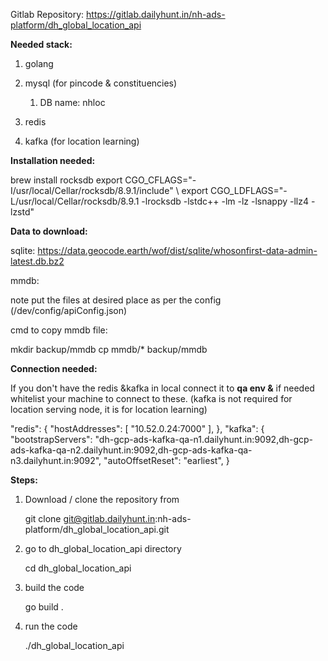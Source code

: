 Gitlab Repository:
<https://gitlab.dailyhunt.in/nh-ads-platform/dh_global_location_api>

**Needed stack:**

1.  golang

2.  mysql (for pincode & constituencies)

    1.  DB name: nhloc

3.  redis

4.  kafka (for location learning)

**Installation needed:**

brew install rocksdb export
CGO_CFLAGS=\"-I/usr/local/Cellar/rocksdb/8.9.1/include\" \\ export
CGO_LDFLAGS=\"-L/usr/local/Cellar/rocksdb/8.9.1 -lrocksdb -lstdc++ -lm
-lz -lsnappy -llz4 -lzstd\"

**Data to download:**

sqlite:
<https://data.geocode.earth/wof/dist/sqlite/whosonfirst-data-admin-latest.db.bz2>

mmdb:

note put the files at desired place as per the config
(/dev/config/apiConfig.json)

cmd to copy mmdb file:

mkdir backup/mmdb cp mmdb/\* backup/mmdb

**Connection needed:**

If you don't have the redis &kafka in local connect it to **qa env &**
if needed whitelist your machine to connect to these. (kafka is not
required for location serving node, it is for location learning)

\"redis\": { \"hostAddresses\": \[ \"10.52.0.24:7000\" \], }, \"kafka\":
{ \"bootstrapServers\":
\"dh-gcp-ads-kafka-qa-n1.dailyhunt.in:9092,dh-gcp-ads-kafka-qa-n2.dailyhunt.in:9092,dh-gcp-ads-kafka-qa-n3.dailyhunt.in:9092\",
\"autoOffsetReset\": \"earliest\", }

**Steps:**

1.  Download / clone the repository from

    git clone
    git@gitlab.dailyhunt.in:nh-ads-platform/dh_global_location_api.git

2.  go to dh_global_location_api directory

    cd dh_global_location_api

3.  build the code

    go build .

4.  run the code

    ./dh_global_location_api
